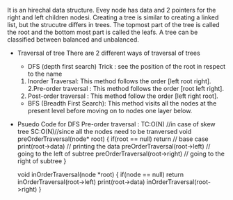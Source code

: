 It is an hirechal data structure.
Evey node has data and 2 pointers for the right and left children nodesi.
Creating a tree is similar to creating a linked list, but the strucutre differs in trees.
The topmost part of the tree is called the root and the  bottom most part is called the leafs.
A tree can be classified between balanced and unbalanced.

- Traversal of tree
There are 2 different ways of traversal of trees
    - DFS (depth first search) Trick : see the position of the root in respect to the name
    1. Inorder Traversal: This method follows the order [left root right].
    2.Pre-order traversal : This method follows the order [root left right].
    3. Post-order traversal : This method follow the order [left right root].
    - BFS (Breadth First Search): This method visits all the nodes at the present level before moving on to nodes one layer below.

- Psuedo Code for DFS Pre-order traversal : TC:O(N) //in case of skew tree SC:O(N)//since all the nodes need to be tranversed
    void preOrderTraversal(node* root)
    {
        if(root == null) return // base case
        print(root->data) // printing the data
        preOrderTraversal(root->left) // going to the left of subtree
        preOrderTraversal(root->right) // going to the right of subtree
    }

    void inOrderTraversal(node *root)
    {
        if(node == null) return 
        inOrderTraversal(root->left)
        print(root->data)
        inOrderTraversal(root->right)
    }
